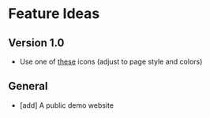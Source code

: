 # Feature Ideas

## Version 1.0
- Use one of [these](https://www.iconfinder.com/search/?q=calendar&price=free ) icons (adjust to page style and colors) 

## General
- [add] A public demo website
